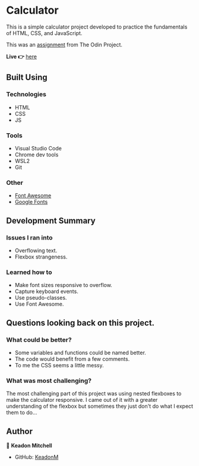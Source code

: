 # Calculator

This is a simple calculator project developed to practice the fundamentals of HTML, CSS, and JavaScript.

This was an [assignment](https://www.theodinproject.com/courses/foundations/lessons/calculator) from The Odin Project.

**Live 👉** [here](https://keadonm.github.io/04-odin-calculator/)

## Built Using

### Technologies

- HTML
- CSS
- JS

### Tools

- Visual Studio Code
- Chrome dev tools
- WSL2
- Git

### Other

- [Font Awesome](https://fontawesome.com/)
- [Google Fonts](https://fonts.google.com/)

## Development Summary

### Issues I ran into

- Overflowing text.
- Flexbox strangeness.

### Learned how to

- Make font sizes responsive to overflow.
- Capture keyboard events.
- Use pseudo-classes.
- Use Font Awesome.

## Questions looking back on this project.

### What could be better?

- Some variables and functions could be named better.
- The code would benefit from a few comments.
- To me the CSS seems a little messy.

### What was most challenging?

The most challenging part of this project was using nested flexboxes to make the calculator responsive. I came out of it with a greater understanding of the flexbox but sometimes they just don't do what I expect them to do...

## Author

👤 **Keadon Mitchell**

- GitHub: [KeadonM](https://github.com/keaddonm)
